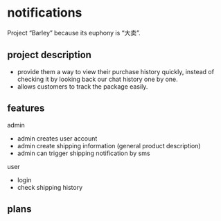# notifications
Project “Barley” because its euphony is “大卖”. 


## project description
- provide them a way to view their purchase history quickly, instead of checking it by looking back our chat history one by one. 
- allows customers to track the package easily.

## features
admin
- admin creates user account
- admin create shipping information (general product description)
- admin can trigger shipping notification by sms

user
- login
- check shipping history

## plans
